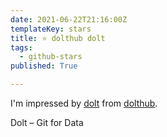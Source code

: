 ```yaml
---
date: 2021-06-22T21:16:00Z
templateKey: stars
title: ⭐ dolthub dolt
tags:
  - github-stars
published: True

---
```


I'm impressed by [dolt](https://github.com/dolthub/dolt) from [dolthub](https://github.com/dolthub).

Dolt – Git for Data
